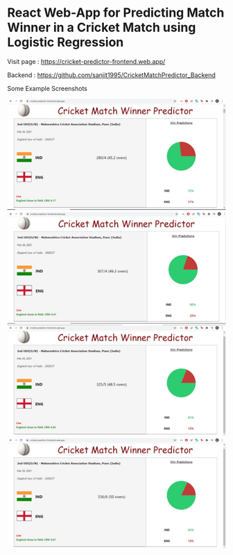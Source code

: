 # React Web-App for Predicting Match Winner in a Cricket Match using Logistic Regression

Visit page : https://cricket-predictor-frontend.web.app/

Backend : https://github.com/sanjit1995/CricketMatchPredictor_Backend

Some Example Screenshots

<img src="images/Ind_Eng_2nd_ODI_2021_1stInnings_45thOver.JPG" alt="Image-1"/>
<img src="images/Ind_Eng_2nd_ODI_2021_1stInnings_47thOver.JPG" alt="Image-2"/>
<img src="images/Ind_Eng_2nd_ODI_2021__1stInnings_49thOver.JPG" alt="Image-3"/>
<img src="images/Ind_Eng_2nd_ODI_2021__1stInnings_End.JPG" alt="Image-4"/>
